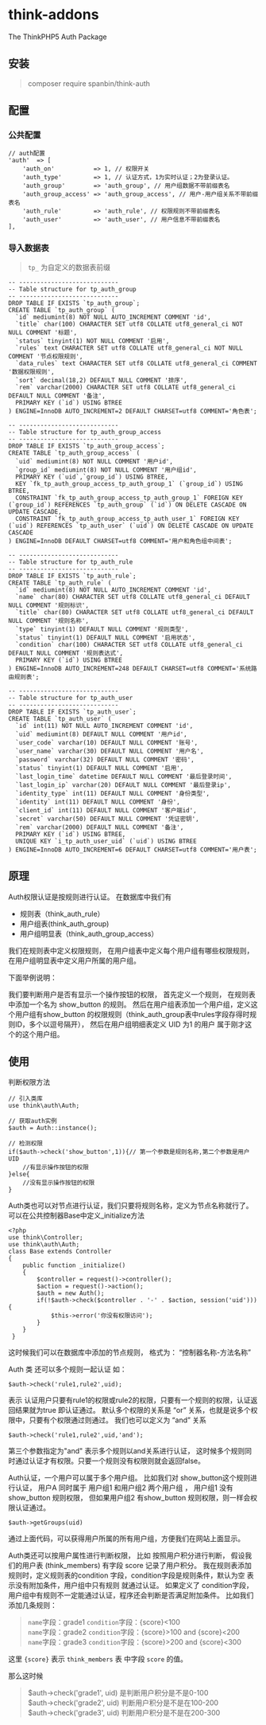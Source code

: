 # think-addons
The ThinkPHP5 Auth Package

## 安装
> composer require spanbin/think-auth

## 配置
### 公共配置
```
// auth配置
'auth'  => [
    'auth_on'           => 1, // 权限开关
    'auth_type'         => 1, // 认证方式，1为实时认证；2为登录认证。
    'auth_group'        => 'auth_group', // 用户组数据不带前缀表名
    'auth_group_access' => 'auth_group_access', // 用户-用户组关系不带前缀表名
    'auth_rule'         => 'auth_rule', // 权限规则不带前缀表名
    'auth_user'         => 'auth_user', // 用户信息不带前缀表名
],
```

### 导入数据表
> `tp_` 为自定义的数据表前缀

```
-- ----------------------------
-- Table structure for tp_auth_group
-- ----------------------------
DROP TABLE IF EXISTS `tp_auth_group`;
CREATE TABLE `tp_auth_group` (
  `id` mediumint(8) NOT NULL AUTO_INCREMENT COMMENT 'id',
  `title` char(100) CHARACTER SET utf8 COLLATE utf8_general_ci NOT NULL COMMENT '标题',
  `status` tinyint(1) NOT NULL COMMENT '启用',
  `rules` text CHARACTER SET utf8 COLLATE utf8_general_ci NOT NULL COMMENT '节点权限规则',
  `data_rules` text CHARACTER SET utf8 COLLATE utf8_general_ci COMMENT '数据权限规则',
  `sort` decimal(18,2) DEFAULT NULL COMMENT '排序',
  `rem` varchar(2000) CHARACTER SET utf8 COLLATE utf8_general_ci DEFAULT NULL COMMENT '备注',
  PRIMARY KEY (`id`) USING BTREE
) ENGINE=InnoDB AUTO_INCREMENT=2 DEFAULT CHARSET=utf8 COMMENT='角色表';

-- ----------------------------
-- Table structure for tp_auth_group_access
-- ----------------------------
DROP TABLE IF EXISTS `tp_auth_group_access`;
CREATE TABLE `tp_auth_group_access` (
  `uid` mediumint(8) NOT NULL COMMENT '用户id',
  `group_id` mediumint(8) NOT NULL COMMENT '用户组id',
  PRIMARY KEY (`uid`,`group_id`) USING BTREE,
  KEY `fk_tp_auth_group_access_tp_auth_group_1` (`group_id`) USING BTREE,
  CONSTRAINT `fk_tp_auth_group_access_tp_auth_group_1` FOREIGN KEY (`group_id`) REFERENCES `tp_auth_group` (`id`) ON DELETE CASCADE ON UPDATE CASCADE,
  CONSTRAINT `fk_tp_auth_group_access_tp_auth_user_1` FOREIGN KEY (`uid`) REFERENCES `tp_auth_user` (`uid`) ON DELETE CASCADE ON UPDATE CASCADE
) ENGINE=InnoDB DEFAULT CHARSET=utf8 COMMENT='用户和角色组中间表';

-- ----------------------------
-- Table structure for tp_auth_rule
-- ----------------------------
DROP TABLE IF EXISTS `tp_auth_rule`;
CREATE TABLE `tp_auth_rule` (
  `id` mediumint(8) NOT NULL AUTO_INCREMENT COMMENT 'id',
  `name` char(80) CHARACTER SET utf8 COLLATE utf8_general_ci DEFAULT NULL COMMENT '规则标识',
  `title` char(80) CHARACTER SET utf8 COLLATE utf8_general_ci DEFAULT NULL COMMENT '规则名称',
  `type` tinyint(1) DEFAULT NULL COMMENT '规则类型',
  `status` tinyint(1) DEFAULT NULL COMMENT '启用状态',
  `condition` char(100) CHARACTER SET utf8 COLLATE utf8_general_ci DEFAULT NULL COMMENT '规则表达式',
  PRIMARY KEY (`id`) USING BTREE
) ENGINE=InnoDB AUTO_INCREMENT=248 DEFAULT CHARSET=utf8 COMMENT='系统路由规则表';

-- ----------------------------
-- Table structure for tp_auth_user
-- ----------------------------
DROP TABLE IF EXISTS `tp_auth_user`;
CREATE TABLE `tp_auth_user` (
  `id` int(11) NOT NULL AUTO_INCREMENT COMMENT 'id',
  `uid` mediumint(8) DEFAULT NULL COMMENT '用户id',
  `user_code` varchar(10) DEFAULT NULL COMMENT '账号',
  `user_name` varchar(30) DEFAULT NULL COMMENT '用户名',
  `password` varchar(32) DEFAULT NULL COMMENT '密码',
  `status` tinyint(1) DEFAULT NULL COMMENT '启用',
  `last_login_time` datetime DEFAULT NULL COMMENT '最后登录时间',
  `last_login_ip` varchar(20) DEFAULT NULL COMMENT '最后登录ip',
  `identity_type` int(11) DEFAULT NULL COMMENT '身份类型',
  `identity` int(11) DEFAULT NULL COMMENT '身份',
  `client_id` int(11) DEFAULT NULL COMMENT '客户端id',
  `secret` varchar(50) DEFAULT NULL COMMENT '凭证密钥',
  `rem` varchar(2000) DEFAULT NULL COMMENT '备注',
  PRIMARY KEY (`id`) USING BTREE,
  UNIQUE KEY `i_tp_auth_user_uid` (`uid`) USING BTREE
) ENGINE=InnoDB AUTO_INCREMENT=6 DEFAULT CHARSET=utf8 COMMENT='用户表';
```

## 原理
Auth权限认证是按规则进行认证。
在数据库中我们有 

- 规则表（think_auth_rule） 
- 用户组表(think_auth_group) 
- 用户组明显表（think_auth_group_access）

我们在规则表中定义权限规则， 在用户组表中定义每个用户组有哪些权限规则，在用户组明显表中定义用户所属的用户组。 

下面举例说明：

我们要判断用户是否有显示一个操作按钮的权限， 首先定义一个规则， 在规则表中添加一个名为 show_button 的规则。 然后在用户组表添加一个用户组，定义这个用户组有show_button 的权限规则（think_auth_group表中rules字段存得时规则ID，多个以逗号隔开）， 然后在用户组明细表定义 UID 为1 的用户 属于刚才这个的这个用户组。 

## 使用
判断权限方法
```
// 引入类库
use think\auth\Auth;

// 获取auth实例
$auth = Auth::instance();

// 检测权限
if($auth->check('show_button',1)){// 第一个参数是规则名称,第二个参数是用户UID
	//有显示操作按钮的权限
}else{
	//没有显示操作按钮的权限
}
```

Auth类也可以对节点进行认证，我们只要将规则名称，定义为节点名称就行了。 
可以在公共控制器Base中定义_initialize方法
```
<?php
use think\Controller;
use think\auth\Auth;
class Base extends Controller
{
    public function _initialize()
	{
		$controller = request()->controller();
		$action = request()->action();
		$auth = new Auth();
		if(!$auth->check($controller . '-' . $action, session('uid'))){
			$this->error('你没有权限访问');
		}
    }
 }
```
这时候我们可以在数据库中添加的节点规则， 格式为： “控制器名称-方法名称”

Auth 类 还可以多个规则一起认证 如： 
```
$auth->check('rule1,rule2',uid); 
```
表示 认证用户只要有rule1的权限或rule2的权限，只要有一个规则的权限，认证返回结果就为true 即认证通过。 默认多个权限的关系是 “or” 关系，也就是说多个权限中，只要有个权限通过则通过。 我们也可以定义为 “and” 关系
```
$auth->check('rule1,rule2',uid,'and'); 
```
第三个参数指定为"and" 表示多个规则以and关系进行认证， 这时候多个规则同时通过认证才有权限。只要一个规则没有权限则就会返回false。

Auth认证，一个用户可以属于多个用户组。 比如我们对 show_button这个规则进行认证， 用户A 同时属于 用户组1 和用户组2 两个用户组 ， 用户组1 没有show_button 规则权限， 但如果用户组2 有show_button 规则权限，则一样会权限认证通过。 
```
$auth->getGroups(uid)
```
通过上面代码，可以获得用户所属的所有用户组，方便我们在网站上面显示。

Auth类还可以按用户属性进行判断权限， 比如
按照用户积分进行判断， 假设我们的用户表 (think_members) 有字段 score 记录了用户积分。 
我在规则表添加规则时，定义规则表的condition 字段，condition字段是规则条件，默认为空 表示没有附加条件，用户组中只有规则 就通过认证。
如果定义了 condition字段，用户组中有规则不一定能通过认证，程序还会判断是否满足附加条件。
比如我们添加几条规则： 

> `name`字段：grade1 `condition`字段：{score}<100 <br/>
> `name`字段：grade2 `condition`字段：{score}>100 and {score}<200<br/>
> `name`字段：grade3 `condition`字段：{score}>200 and {score}<300

这里 `{score}` 表示 `think_members` 表 中字段 `score` 的值。 

那么这时候 

> $auth->check('grade1', uid) 是判断用户积分是不是0-100<br/>
> $auth->check('grade2', uid) 判断用户积分是不是在100-200<br/>
> $auth->check('grade3', uid) 判断用户积分是不是在200-300

